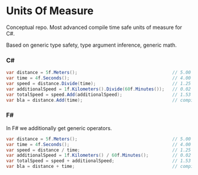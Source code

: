 # Units Of Measure

Conceptual repo. Most advanced compile time safe units of measure for C#.

Based on generic type safety, type argument inference, generic math.

### C#

```cs
var distance = 5f.Meters();                                    // 5.00 m
var time = 4f.Seconds();                                       // 4.00 s
var speed = distance.Divide(time);                             // 1.25 (m/s)
var additionalSpeed = 1f.Kilometers().Divide(60f.Minutes());   // 0.02 (km/min)
var totalSpeed = speed.Add(additionalSpeed);                   // 1.53 (m/s)
var bla = distance.Add(time);                                  // compilation error, you can't add time and distance
```

### F#

In F# we additionally get generic operators.
```cs
var distance = 5f.Meters();                                    // 5.00 m
var time = 4f.Seconds();                                       // 4.00 s
var speed = distance / time;                                   // 1.25 (m/s)
var additionalSpeed = 1f.Kilometers() / 60f.Minutes();         // 0.02 (km/min)
var totalSpeed = speed + additionalSpeed;                      // 1.53 (m/s)
var bla = distance + time;                                     // compilation error, you can't add time and distance
```
